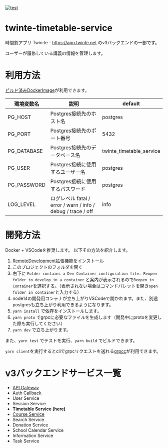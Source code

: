 [![test](https://github.com/twin-te/timetable-service/actions/workflows/test.yml/badge.svg)](https://github.com/twin-te/timetable-service/actions/workflows/test.yml)

# twinte-timetable-service
時間割アプリ Twin:te - https://app.twinte.net のv3バックエンドの一部です。

ユーザーが履修している講義の情報を管理します。

# 利用方法
[ビルド済みDockerImage](https://github.com/orgs/twin-te/packages?repo_name=timetable-service)が利用できます。

| 環境変数名  | 説明                             | default               |
|------------|----------------------------------|-----------------------|
| PG_HOST     | Postgres接続先のホスト名         | postgres              |
| PG_PORT     | Postgres接続先のポート番号       | 5432                  |
| PG_DATABASE | Postgres接続先のデータベース名   | twinte_timetable_service |
| PG_USER     | Postgres接続に使用するユーザー名 | postgres              |
| PG_PASSWORD | Postgres接続に使用するパスワード | postgres              |
| LOG_LEVEL   | ログレベル fatal / error / warn / info / debug / trace / off | info              |

# 開発方法
Docker + VSCodeを推奨します。
以下その方法を紹介します。

1. [RemoteDevelopment](https://marketplace.visualstudio.com/items?itemName=ms-vscode-remote.vscode-remote-extensionpack)拡張機能をインストール
2. このプロジェクトのフォルダを開く
3. 右下に `Folder contains a Dev Container configuration file. Reopen folder to develop in a container` と案内が表示されるので`Reopen in Container`を選択する。（表示されない場合はコマンドパレットを開き`open folder in container`と入力する）
4. node14の開発用コンテナが立ち上がりVSCodeで開かれます。また、別途postgresも立ち上がり利用できるようになります。
5. `yarn install` で依存をインストールします。
6. `yarn proto` でgrpcに必要なファイルを生成します（開発中にprotoを変更した際も実行してください）
7. `yarn dev` で立ち上がります。

また、`yarn test` でテストを実行、`yarn build` でビルドできます。

`yarn client`を実行するとcliでgrpcリクエストを送れる[grpcc](https://github.com/njpatel/grpcc)が利用できます。

# v3バックエンドサービス一覧
 - [API Gateway](https://github.com/twin-te/api-gateway)
 - Auth Callback
 - User Service
 - Session Service
 - **Timetable Service (here)**
 - [Course Service](https://github.com/twin-te/course-service)
 - Search Service
 - Donation Service
 - School Calendar Service
 - Information Service
 - Task Service